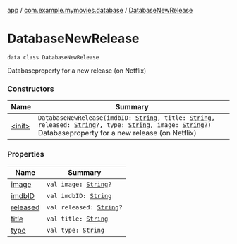 [app](../../index.md) / [com.example.mymovies.database](../index.md) / [DatabaseNewRelease](./index.md)

# DatabaseNewRelease

`data class DatabaseNewRelease`

Databaseproperty for a new release (on Netflix)

### Constructors

| Name | Summary |
|---|---|
| [&lt;init&gt;](-init-.md) | `DatabaseNewRelease(imdbID: `[`String`](https://kotlinlang.org/api/latest/jvm/stdlib/kotlin/-string/index.html)`, title: `[`String`](https://kotlinlang.org/api/latest/jvm/stdlib/kotlin/-string/index.html)`, released: `[`String`](https://kotlinlang.org/api/latest/jvm/stdlib/kotlin/-string/index.html)`?, type: `[`String`](https://kotlinlang.org/api/latest/jvm/stdlib/kotlin/-string/index.html)`, image: `[`String`](https://kotlinlang.org/api/latest/jvm/stdlib/kotlin/-string/index.html)`?)`<br>Databaseproperty for a new release (on Netflix) |

### Properties

| Name | Summary |
|---|---|
| [image](image.md) | `val image: `[`String`](https://kotlinlang.org/api/latest/jvm/stdlib/kotlin/-string/index.html)`?` |
| [imdbID](imdb-i-d.md) | `val imdbID: `[`String`](https://kotlinlang.org/api/latest/jvm/stdlib/kotlin/-string/index.html) |
| [released](released.md) | `val released: `[`String`](https://kotlinlang.org/api/latest/jvm/stdlib/kotlin/-string/index.html)`?` |
| [title](title.md) | `val title: `[`String`](https://kotlinlang.org/api/latest/jvm/stdlib/kotlin/-string/index.html) |
| [type](type.md) | `val type: `[`String`](https://kotlinlang.org/api/latest/jvm/stdlib/kotlin/-string/index.html) |
